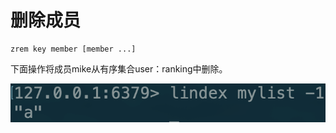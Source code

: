 # 删除成员

```text
zrem key member [member ...]
```

下面操作将成员mike从有序集合user：ranking中删除。

![](../../.gitbook/assets/image%20%2876%29.png)


